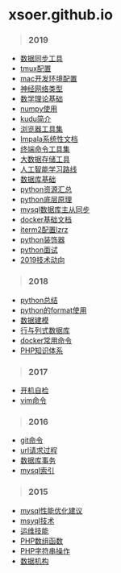 # xsoer.github.io

> ### 2019

* [数据同步工具](2019/09-06-数据同步工具.md)
* [tmux配置](2019/09-05-tmux配置.md)
* [mac开发环境配置](2019/09-05-mac开发环境配置.md)
* [神经网络类型](2019/09-02-神经网络类型.md)
* [数学理论基础](2019/09-01-数学理论基础.md)
* [numpy使用](2019/08-26-numpy使用.md)
* [kudu简介](2019/07-12-kudu简介.md)
* [浏览器工具集](2019/04-23-浏览器工具集.md)
* [Impala系统性文档](2019/04-22-Impala系统性文档.md)
* [终端命令工具集](2019/04-22-终端命令工具集.md)
* [大数据存储工具](2019/04-11-大数据存储工具.md)
* [人工智能学习路线](2019/04-09-人工智能学习路径.md)
* [数据库基础](2019/03-10-数据库基础.md)
* [python资源汇总](2019/03-10-python资源汇总.md)
* [python底层原理](2019/03-10-python底层原理.md)
* [mysql数据库主从同步](2019/03-10-mysql数据库主从同步.md)
* [docker基础文档](2019/03-10-docker基础文档.md)
* [iterm2配置lzrz](2019/03-09-iterm2配置lzrz.md)
* [python装饰器](2019/03-08-python装饰器.md)
* [python面试](2019/02-10-python面试.md)
* [2019技术动向](2019/01-01-2019技术动向.md)

> ### 2018

* [python总结](2018/12-02-python总结.md)
* [python的format使用](2018/10-26-python的format使用.md)
* [数据建模](2018/08-12-数据建模.md)
* [行与列式数据库](2018/08-10-行与列式数据库.md)
* [docker常用命令](2018/05-18-docker常用命令.md)
* [PHP知识体系](2018/03-02-PHP知识体系.md)

> ### 2017

* [开机自检](2017/09-28-开机自检.md)
* [vim命令](2017/03-12-vim命令.md)

> ### 2016

* [git命令](2016/12-24-git命令.md)
* [url请求过程](2016/05-23-url请求过程.md)
* [数据库事务](2016/03-25-数据库事务.md)
* [mysql索引](2016/03-10-mysql索引.md)

> ### 2015

* [mysql性能优化建议](2015/12-28-mysql性能优化建议.md)
* [msyql技术](2015/10-12-mysql技术.md)
* [运维技能](2015/10-01-运维技能.md)
* [PHP数组函数](2015/07-05-php数组函数.md)
* [PHP字符串操作](2015/06-12-php字符串操作.md)
* [数据机构](2015/03-10-数据结构.md)
